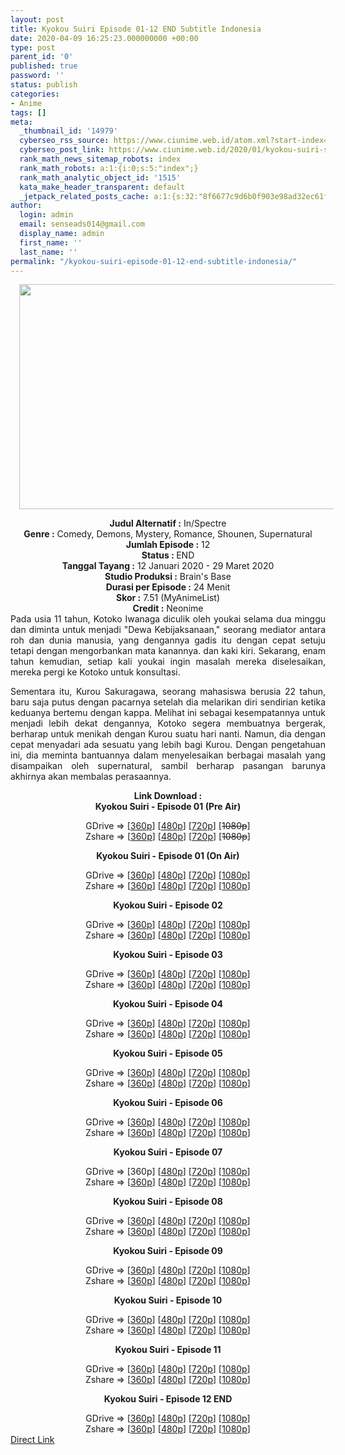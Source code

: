 ```yaml
---
layout: post
title: Kyokou Suiri Episode 01-12 END Subtitle Indonesia
date: 2020-04-09 16:25:23.000000000 +00:00
type: post
parent_id: '0'
published: true
password: ''
status: publish
categories:
- Anime
tags: []
meta:
  _thumbnail_id: '14979'
  cyberseo_rss_source: https://www.ciunime.web.id/atom.xml?start-index=901&max-results=150
  cyberseo_post_link: https://www.ciunime.web.id/2020/01/kyokou-suiri-subtitle-indonesia.html
  rank_math_news_sitemap_robots: index
  rank_math_robots: a:1:{i:0;s:5:"index";}
  rank_math_analytic_object_id: '1515'
  kata_make_header_transparent: default
  _jetpack_related_posts_cache: a:1:{s:32:"8f6677c9d6b0f903e98ad32ec61f8deb";a:2:{s:7:"expires";i:1653326928;s:7:"payload";a:0:{}}}
author:
  login: admin
  email: senseads014@gmail.com
  display_name: admin
  first_name: ''
  last_name: ''
permalink: "/kyokou-suiri-episode-01-12-end-subtitle-indonesia/"
---
```

<div class="separator" style="clear: both; text-align: center;"><a href="https://1.bp.blogspot.com/-rc0puRzZH5A/XhIx1l8AwsI/AAAAAAAAdxo/w5iKqSYBb1Uvubn9KBKx7jZrWKpw_DytwCLcBGAsYHQ/s1600/Kyokou%2BSuiri.jpg" imageanchor="1" style="margin-left: 1em; margin-right: 1em;"><img border="0" data-original-height="720" data-original-width="1280" height="360" src="{{ site.baseurl }}/assets/2020/04/Kyokou%2BSuiri.jpg" width="640" /></a></div>
<p>
<div style="text-align: center;"><b>Judul</b><b><b>&nbsp;Alternatif</b>&nbsp;:</b>&nbsp;In/Spectre</div>
<div style="text-align: center;"><b>Genre :</b>&nbsp;Comedy, Demons, Mystery, Romance, Shounen, Supernatural</div>
<div style="text-align: center;"><b>Jumlah Episode :</b>&nbsp;12<br /><b>Status :&nbsp;</b>END<br /><b>Tanggal Tayang :</b>&nbsp;12 Januari 2020&nbsp;-&nbsp;29 Maret 2020<br /><b>Studio Produksi :</b>&nbsp;Brain's Base<br /><b>Durasi per Episode :</b>&nbsp;24 Menit</div>
<div style="text-align: center;"><b>Skor :</b>&nbsp;7.51 (MyAnimeList)<br /><b>Credit :</b>&nbsp;Neonime</div>
<div style="text-align: center;"></div>
<div style="text-align: justify;">Pada usia 11 tahun, Kotoko Iwanaga diculik oleh youkai selama dua minggu dan diminta untuk menjadi "Dewa Kebijaksanaan," seorang mediator antara roh dan dunia manusia, yang dengannya gadis itu dengan cepat setuju tetapi dengan mengorbankan mata kanannya. dan kaki kiri. Sekarang, enam tahun kemudian, setiap kali youkai ingin masalah mereka diselesaikan, mereka pergi ke Kotoko untuk konsultasi.</p>
<p>Sementara itu, Kurou Sakuragawa, seorang mahasiswa berusia 22 tahun, baru saja putus dengan pacarnya setelah dia melarikan diri sendirian ketika keduanya bertemu dengan kappa. Melihat ini sebagai kesempatannya untuk menjadi lebih dekat dengannya, Kotoko segera membuatnya bergerak, berharap untuk menikah dengan Kurou suatu hari nanti. Namun, dia dengan cepat menyadari ada sesuatu yang lebih bagi Kurou. Dengan pengetahuan ini, dia meminta bantuannya dalam menyelesaikan berbagai masalah yang disampaikan oleh supernatural, sambil berharap pasangan barunya akhirnya akan membalas perasaannya.</p></div>
<div style="text-align: justify;"></div>
<div style="text-align: justify;"></div>
<div style="text-align: center;"><b>Link Download :</b></div>
<div style="text-align: center;"><b>Kyokou Suiri&nbsp;- Episode 01 (Pre Air)</b></p>
<div style="text-align: center;">GDrive =&gt; [<a href="https://drive.google.com/uc?id=1l5t1D7cZSz6XJA3IPi0aoBYUc5GNN_M4" target="_blank" rel="noopener">360p</a>] [<a href="https://drive.google.com/uc?id=1QINnuMOg7m53mA4K-6EaQW45bzhsDg3_" target="_blank" rel="noopener">480p</a>] [<a href="https://drive.google.com/uc?id=1W_PnEZgeFDRc3MGETbv3mJ50RR88CaiV" target="_blank" rel="noopener">720p</a>] [<strike>1080p</strike>]<br />Zshare =&gt; [<a href="https://www73.zippyshare.com/v/zxLdpOW2/file.html" target="_blank" rel="noopener">360p</a>] [<a href="https://www24.zippyshare.com/v/QLQAIhN7/file.html" target="_blank" rel="noopener">480p</a>] [<a href="https://www34.zippyshare.com/v/CmSnq5AQ/file.html" target="_blank" rel="noopener">720p</a>] [<strike>1080p</strike>]</p>
<p><b>Kyokou Suiri&nbsp;- Episode 01 (On Air)</b></p>
<div style="text-align: center;">GDrive =&gt; [<a href="https://drive.google.com/uc?id=1y1X9A_RRcBrtmf360yMFig33JucAc0wL" target="_blank" rel="noopener">360p</a>] [<a href="https://drive.google.com/uc?id=1CcxspglNWlZNWTmLgBv7QrhfTMzgi1Q5" target="_blank" rel="noopener">480p</a>] [<a href="https://drive.google.com/uc?id=11rbEVW0xgts_MNKOuUwl08gT_iUpA3Mk" target="_blank" rel="noopener">720p</a>] [<a href="https://drive.google.com/uc?id=1aED2g2xuEYN7h6Rf6lPQpccIjFrWJfCF" target="_blank" rel="noopener">1080p</a>]<br />Zshare =&gt; [<a href="https://www55.zippyshare.com/v/Av9fqBWA/file.html" target="_blank" rel="noopener">360p</a>] [<a href="https://www117.zippyshare.com/v/o41zSPBk/file.html" target="_blank" rel="noopener">480p</a>] [<a href="https://www120.zippyshare.com/v/DMbcsJNC/file.html" target="_blank" rel="noopener">720p</a>] [<a href="https://www65.zippyshare.com/v/RQz43AlO/file.html" target="_blank" rel="noopener">1080p</a>]</p>
<p><b>Kyokou Suiri&nbsp;- Episode 02</b></p>
<div style="text-align: center;">GDrive =&gt; [<a href="https://drive.google.com/uc?id=1ocBR7lRM-vCP_rYmLCFtnrNH7c4IVyf0" target="_blank" rel="noopener">360p</a>] [<a href="https://drive.google.com/uc?id=1Yc50PHBI_Xva7REZDs9uvJb1ssHqP3bX" target="_blank" rel="noopener">480p</a>] [<a href="https://drive.google.com/uc?id=1gBsbUeyplDl_Kfw0BRpxFW0JxmMw9bA8" target="_blank" rel="noopener">720p</a>] [<a href="https://drive.google.com/uc?id=16MFx5S56yGXE6FbJpeEOua3vwa5tEb4T" target="_blank" rel="noopener">1080p</a>]<br />Zshare =&gt; [<a href="https://www107.zippyshare.com/v/XHZGR6p9/file.html" target="_blank" rel="noopener">360p</a>] [<a href="https://www17.zippyshare.com/v/5cgscff2/file.html" target="_blank" rel="noopener">480p</a>] [<a href="https://www50.zippyshare.com/v/oPFXGe8i/file.html" target="_blank" rel="noopener">720p</a>] [<a href="https://www52.zippyshare.com/v/NVLJuzMf/file.html" target="_blank" rel="noopener">1080p</a>]</p>
<p><b>Kyokou Suiri&nbsp;- Episode 03</b></p>
<div style="text-align: center;">GDrive =&gt; [<a href="https://drive.google.com/uc?id=1DJsa0dns8uQVVrRnzoT3Q0LXGFbF4oUx" target="_blank" rel="noopener">360p</a>] [<a href="https://drive.google.com/uc?id=1CCyh2Q-q-N1O--rMqiKjiXoavze5bp7G" target="_blank" rel="noopener">480p</a>] [<a href="https://drive.google.com/uc?id=1OBVkfASd_5ccd5NIZY-tflcvjuKUZ3yV" target="_blank" rel="noopener">720p</a>] [<a href="https://drive.google.com/uc?id=1R26ZYLoizTrtw0-2zqM_VQb5QceS3RII" target="_blank" rel="noopener">1080p</a>]<br />Zshare =&gt; [<a href="https://www13.zippyshare.com/v/pN2YXowZ/file.html" target="_blank" rel="noopener">360p</a>] [<a href="https://www109.zippyshare.com/v/ZKfSg6V6/file.html" target="_blank" rel="noopener">480p</a>] [<a href="https://www55.zippyshare.com/v/NxMvJHGj/file.html" target="_blank" rel="noopener">720p</a>] [<a href="https://www8.zippyshare.com/v/hfgr6Qki/file.html" target="_blank" rel="noopener">1080p</a>]</p>
<p><b>Kyokou Suiri&nbsp;- Episode 04</b></p>
<div style="text-align: center;">GDrive =&gt; [<a href="https://drive.google.com/uc?id=1-skKpNRefZAFgvJX_QDA8-sCyNCWYKqj" target="_blank" rel="noopener">360p</a>] [<a href="https://drive.google.com/uc?id=1gJwc3AckfShLjY1jpNol3cLdruKcKAon" target="_blank" rel="noopener">480p</a>] [<a href="https://drive.google.com/uc?id=1yVj_j8gQ1N_NyEmyTxaHcYfv8XAZ5Fw9" target="_blank" rel="noopener">720p</a>] [<a href="https://drive.google.com/uc?id=1pfInYbtlPUxkxjCSndcfrW4VKZftPhmy" target="_blank" rel="noopener">1080p</a>]<br />Zshare =&gt; [<a href="https://www91.zippyshare.com/v/DYN6xZbZ/file.html" target="_blank" rel="noopener">360p</a>] [<a href="https://www59.zippyshare.com/v/OhZdmh6Y/file.html" target="_blank" rel="noopener">480p</a>] [<a href="https://www120.zippyshare.com/v/oN1BB5br/file.html" target="_blank" rel="noopener">720p</a>] [<a href="https://www79.zippyshare.com/v/8QhLrtQE/file.html" target="_blank" rel="noopener">1080p</a>]</p>
<p><b>Kyokou Suiri&nbsp;- Episode 05</b></p>
<div style="text-align: center;">GDrive =&gt; [<a href="https://drive.google.com/uc?export=download&amp;id=14MnrQEACNFhokR1wzp9gFxhx3qhKfUFL" target="_blank" rel="noopener">360p</a>] [<a href="https://drive.google.com/uc?export=download&amp;id=1Ppr7iMg738Azwk4LXcd8r3I3ySDSeIbx" target="_blank" rel="noopener">480p</a>] [<a href="https://drive.google.com/uc?export=download&amp;id=19TjFxc9Gy7ee1ZVvYxSodq6SbNV1P6Mz" target="_blank" rel="noopener">720p</a>] [<a href="https://drive.google.com/uc?export=download&amp;id=1SYeAN9NOL3wtAd06_Lcmr1FUxXryGhaz" target="_blank" rel="noopener">1080p</a>]<br />Zshare =&gt; [<a href="https://www45.zippyshare.com/v/JYPZYDUf/file.html" target="_blank" rel="noopener">360p</a>] [<a href="https://www38.zippyshare.com/v/Zc3fa3Dl/file.html" target="_blank" rel="noopener">480p</a>] [<a href="https://www104.zippyshare.com/v/1HGacXd4/file.html" target="_blank" rel="noopener">720p</a>] [<a href="https://www52.zippyshare.com/v/1Qjl0R39/file.html" target="_blank" rel="noopener">1080p</a>]</p>
<p><b>Kyokou Suiri&nbsp;- Episode 06</b></p>
<div style="text-align: center;">GDrive =&gt; [<a href="https://drive.google.com/uc?export=download&amp;id=1fpyAhBJVR4ujJe2Pvpxwis6UesUawKUb" target="_blank" rel="noopener">360p</a>] [<a href="https://drive.google.com/uc?export=download&amp;id=1f7s_OjTiKF-lYBczxtGEEivbCKUujIYF" target="_blank" rel="noopener">480p</a>] [<a href="https://drive.google.com/uc?export=download&amp;id=10-H_RboQOJavhZiJrJ0m0mtk7Umxlgzh" target="_blank" rel="noopener">720p</a>] [<a href="https://drive.google.com/uc?export=download&amp;id=1YAFTYcUkRqgFLsWMgqdeMPhkeoIHM_nk" target="_blank" rel="noopener">1080p</a>]<br />Zshare =&gt; [<a href="https://www58.zippyshare.com/v/e1BKU5N0/file.html" target="_blank" rel="noopener">360p</a>] [<a href="https://www99.zippyshare.com/v/WXGHiFCE/file.html" target="_blank" rel="noopener">480p</a>] [<a href="https://www115.zippyshare.com/v/lkHFAC0O/file.html" target="_blank" rel="noopener">720p</a>] [<a href="https://www92.zippyshare.com/v/NyZ7RK1L/file.html" target="_blank" rel="noopener">1080p</a>]</p>
<p><b>Kyokou Suiri&nbsp;- Episode 07</b></p>
<div style="text-align: center;">GDrive =&gt; [360p] [<a href="https://drive.google.com/uc?export=download&amp;id=1vCvQ3hAseswt2iQmmx42Z2LwZPnVIYJh" target="_blank" rel="noopener">480p</a>] [<a href="https://drive.google.com/uc?export=download&amp;id=1PIMjcqGa6rAS0qsfbNuD79qGdtIKpBJs" target="_blank" rel="noopener">720p</a>] [<a href="https://drive.google.com/uc?export=download&amp;id=14Oprr9biLy_1C_GXGihCoj3aWI066F3S" target="_blank" rel="noopener">1080p</a>]<br />Zshare =&gt; [<a href="https://www25.zippyshare.com/v/n5rMVBpX/file.html" target="_blank" rel="noopener">360p</a>] [<a href="https://www109.zippyshare.com/v/Y6BqQ5U5/file.html" target="_blank" rel="noopener">480p</a>] [<a href="https://www97.zippyshare.com/v/4IStrrgv/file.html" target="_blank" rel="noopener">720p</a>] [<a href="https://www22.zippyshare.com/v/krXsk5wt/file.html" target="_blank" rel="noopener">1080p</a>]</p>
<p><b>Kyokou Suiri&nbsp;- Episode 08</b></p>
<div style="text-align: center;">GDrive =&gt; [<a href="https://drive.google.com/uc?id=1iy5XXfC6ZcY7sD0lkCXgCjIuQQ_4yflL" target="_blank" rel="noopener">360p</a>] [<a href="https://drive.google.com/uc?id=1NAqlkyKfGQOrllHyHQQpQ0dgnD5x2KZL" target="_blank" rel="noopener">480p</a>] [<a href="https://drive.google.com/uc?id=1waiy87H9d2xjiun9BXahWXNYFMLWeYmE" target="_blank" rel="noopener">720p</a>] [<a href="https://drive.google.com/uc?id=1XaCfy1nL_SdnO4-dNKRtgHYGpdMLZ-IS" target="_blank" rel="noopener">1080p</a>]<br />Zshare =&gt; [<a href="https://www109.zippyshare.com/v/A6H6LCG8/file.html" target="_blank" rel="noopener">360p</a>] [<a href="https://www31.zippyshare.com/v/V1A60MHL/file.html" target="_blank" rel="noopener">480p</a>] [<a href="https://www80.zippyshare.com/v/7TSrq0Mf/file.html" target="_blank" rel="noopener">720p</a>] [<a href="https://www49.zippyshare.com/v/sWzKSbGA/file.html" target="_blank" rel="noopener">1080p</a>]</p>
<p><b>Kyokou Suiri&nbsp;- Episode 09</b></p>
<div style="text-align: center;">GDrive =&gt; [<a href="https://drive.google.com/uc?export=download&amp;id=1dHxnYsSboZ2LNItbsHJQIqKVOirL8lFp" target="_blank" rel="noopener">360p</a>] [<a href="https://drive.google.com/uc?export=download&amp;id=1GgAHuypVG3cyXCg2N-BcCQdO24eXiNS6" target="_blank" rel="noopener">480p</a>] [<a href="https://drive.google.com/uc?export=download&amp;id=1-TdpY2TU2iGoyxjF104qdqiu0OPyjx0Q" target="_blank" rel="noopener">720p</a>] [<a href="https://drive.google.com/uc?export=download&amp;id=1YoOX0cYhWHeNtdjIjtNJzgE744L7lfKO" target="_blank" rel="noopener">1080p</a>]<br />Zshare =&gt; [<a href="https://www60.zippyshare.com/v/ED9MUtvf/file.html" target="_blank" rel="noopener">360p</a>] [<a href="https://www50.zippyshare.com/v/giikvx0b/file.html" target="_blank" rel="noopener">480p</a>] [<a href="https://www79.zippyshare.com/v/ghH16XRN/file.html" target="_blank" rel="noopener">720p</a>] [<a href="https://www109.zippyshare.com/v/uQmsknSK/file.html" target="_blank" rel="noopener">1080p</a>]</p>
<p><b>Kyokou Suiri&nbsp;- Episode 10</b></p>
<div style="text-align: center;">GDrive =&gt; [<a href="https://drive.google.com/uc?export=download&amp;id=1DxXxdXr_GSGZu6858mDe9YWqOtvChnSv" target="_blank" rel="noopener">360p</a>] [<a href="https://drive.google.com/uc?export=download&amp;id=1WaPmf4fFK2SKMhZk6KdXZKmJ1YKVyML7" target="_blank" rel="noopener">480p</a>] [<a href="https://drive.google.com/uc?export=download&amp;id=1PEfWguX39OnLLSRWNp4_xUHagn1bMTZH" target="_blank" rel="noopener">720p</a>] [<a href="https://drive.google.com/uc?export=download&amp;id=1OOJCIobaj3CIftnvV6ceJL4WO5pnCQ8Z" target="_blank" rel="noopener">1080p</a>]<br />Zshare =&gt; [<a href="https://www104.zippyshare.com/v/W3wnWKT8/file.html" target="_blank" rel="noopener">360p</a>] [<a href="https://www50.zippyshare.com/v/7gxYALsq/file.html" target="_blank" rel="noopener">480p</a>] [<a href="https://www119.zippyshare.com/v/yGXKOMuj/file.html" target="_blank" rel="noopener">720p</a>] [<a href="https://www15.zippyshare.com/v/Ix69htO9/file.html" target="_blank" rel="noopener">1080p</a>]</p>
<p><b>Kyokou Suiri&nbsp;- Episode 11</b></p>
<div style="text-align: center;">GDrive =&gt; [<a href="https://drive.google.com/uc?export=download&amp;id=1_zbguVWV1VQZZgQXLPmhieTc_ZV836lp" target="_blank" rel="noopener">360p</a>] [<a href="https://drive.google.com/uc?export=download&amp;id=1sm1A7rU0Wgjh0n5XJ7p91fR-T_vDwAzi" target="_blank" rel="noopener">480p</a>] [<a href="https://drive.google.com/uc?export=download&amp;id=1CVVrr3DwMvA3Y2bE4RGXDmMcZOSd2wdG" target="_blank" rel="noopener">720p</a>] [<a href="https://drive.google.com/uc?export=download&amp;id=1GiKskzD-StdAQlmKV0OjzyCuiOrPhCrd" target="_blank" rel="noopener">1080p</a>]<br />Zshare =&gt; [<a href="https://www98.zippyshare.com/v/qDQ4vFZ0/file.html" target="_blank" rel="noopener">360p</a>] [<a href="https://www39.zippyshare.com/v/5AvLmMnF/file.html" target="_blank" rel="noopener">480p</a>] [<a href="https://www52.zippyshare.com/v/PBg9TP1d/file.html" target="_blank" rel="noopener">720p</a>] [<a href="https://www31.zippyshare.com/v/4QnQa7Um/file.html" target="_blank" rel="noopener">1080p</a>]</p>
<p><b>Kyokou Suiri&nbsp;- Episode 12 END</b></p>
<div style="text-align: center;">GDrive =&gt; [<a href="https://drive.google.com/uc?export=download&amp;id=19IPUCllzUaShQuUI89eCZK_0DQy_BXSD" target="_blank" rel="noopener">360p</a>] [<a href="https://drive.google.com/uc?export=download&amp;id=1WsNLF59Z4158Gr_CR8O2C9voatQQDlvI" target="_blank" rel="noopener">480p</a>] [<a href="https://drive.google.com/uc?export=download&amp;id=1t1wyLxhaq1Cqpu1foJTT8nohpVV5YizE" target="_blank" rel="noopener">720p</a>] [<a href="https://drive.google.com/uc?export=download&amp;id=1JPKRSZxNsoMe64S4V7_MjZiFxim-Zrmh" target="_blank" rel="noopener">1080p</a>]<br />Zshare =&gt; [<a href="https://www56.zippyshare.com/v/6qrSQyfh/file.html" target="_blank" rel="noopener">360p</a>] [<a href="https://www61.zippyshare.com/v/agGELCk2/file.html" target="_blank" rel="noopener">480p</a>] [<a href="https://www71.zippyshare.com/v/DInW1BjM/file.html" target="_blank" rel="noopener">720p</a>] [<a href="https://www96.zippyshare.com/v/mVQki4Zx/file.html" target="_blank" rel="noopener">1080p</a>]</div>
</div>
</div>
</div>
</div>
</div>
</div>
</div>
</div>
</div>
</div>
</div>
</div>
</div>
<link rel="stylesheet" href="https://cdnjs.cloudflare.com/ajax/libs/font-awesome/4.7.0/css/font-awesome.min.css" />
<div class="divbtn"> <a href="https://handymansurrender.com/fihup8buzv?key=94550f7ce39444073321dde3b8782f97" class="btn"><i class="fa fa-download"></i> Direct Link</a> </div>
